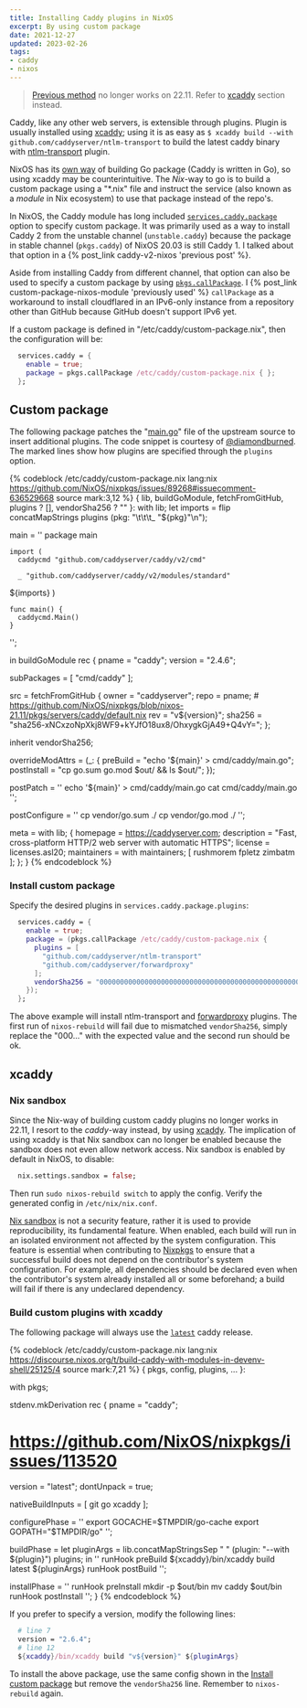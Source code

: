 ```yaml
---
title: Installing Caddy plugins in NixOS
excerpt: By using custom package
date: 2021-12-27
updated: 2023-02-26
tags:
- caddy
- nixos
---
```


> [Previous method](#custom-package) no longer works on 22.11. Refer to [xcaddy](#xcaddy) section instead.

Caddy, like any other web servers, is extensible through plugins. Plugin is usually installed using [xcaddy](https://github.com/caddyserver/xcaddy); using it is as easy as `$ xcaddy build --with github.com/caddyserver/ntlm-transport` to build the latest caddy binary with [ntlm-transport](https://github.com/caddyserver/ntlm-transport) plugin.

NixOS has its [own way](https://nixos.org/manual/nixpkgs/stable/#sec-language-go) of building Go package (Caddy is written in Go), so using xcaddy may be counterintuitive. The _Nix_-way to go is to build a custom package using a "*.nix" file and instruct the service (also known as a _module_ in Nix ecosystem) to use that package instead of the repo's.

In NixOS, the Caddy module has long included [`services.caddy.package`](https://search.nixos.org/options?channel=21.11&show=services.caddy.package&from=0&size=50&sort=relevance&type=packages&query=caddy) option to specify custom package. It was primarily used as a way to install Caddy 2 from the unstable channel (`unstable.caddy`) because the package in stable channel (`pkgs.caddy`) of NixOS 20.03 is still Caddy 1. I talked about that option in a {% post_link caddy-v2-nixos 'previous post' %}.

Aside from installing Caddy from different channel, that option can also be used to specify a custom package by using [`pkgs.callPackage`](https://nixos.org/guides/nix-pills/callpackage-design-pattern.html). I {% post_link custom-package-nixos-module 'previously used' %} `callPackage` as a workaround to install cloudflared in an IPv6-only instance from a repository other than GitHub because GitHub doesn't support IPv6 yet.

If a custom package is defined in "/etc/caddy/custom-package.nix", then the configuration will be:

``` nix /etc/nixos/configuration.nix
  services.caddy = {
    enable = true;
    package = pkgs.callPackage /etc/caddy/custom-package.nix { };
  };
```

## Custom package

The following package patches the "[main.go](https://github.com/caddyserver/caddy/blob/master/cmd/main.go)" file of the upstream source to insert additional plugins. The code snippet is courtesy of [@diamondburned](https://github.com/diamondburned). The marked lines show how plugins are specified through the `plugins` option.

{% codeblock /etc/caddy/custom-package.nix lang:nix https://github.com/NixOS/nixpkgs/issues/89268#issuecomment-636529668 source mark:3,12 %}
{ lib, buildGoModule, fetchFromGitHub, plugins ? [], vendorSha256 ? "" }:
with lib;
let imports = flip concatMapStrings plugins (pkg: "\t\t\t_ \"${pkg}\"\n");

  main = ''
    package main

    import (
      caddycmd "github.com/caddyserver/caddy/v2/cmd"

      _ "github.com/caddyserver/caddy/v2/modules/standard"
${imports}
    )

    func main() {
      caddycmd.Main()
    }
  '';

in buildGoModule rec {
  pname = "caddy";
  version = "2.4.6";

  subPackages = [ "cmd/caddy" ];

  src = fetchFromGitHub {
    owner = "caddyserver";
    repo = pname;
    # https://github.com/NixOS/nixpkgs/blob/nixos-21.11/pkgs/servers/caddy/default.nix
    rev = "v${version}";
    sha256 = "sha256-xNCxzoNpXkj8WF9+kYJfO18ux8/OhxygkGjA49+Q4vY=";
  };

  inherit vendorSha256;

  overrideModAttrs = (_: {
    preBuild    = "echo '${main}' > cmd/caddy/main.go";
    postInstall = "cp go.sum go.mod $out/ && ls $out/";
  });

  postPatch = ''
    echo '${main}' > cmd/caddy/main.go
    cat cmd/caddy/main.go
  '';

  postConfigure = ''
    cp vendor/go.sum ./
    cp vendor/go.mod ./
  '';

  meta = with lib; {
    homepage = https://caddyserver.com;
    description = "Fast, cross-platform HTTP/2 web server with automatic HTTPS";
    license = licenses.asl20;
    maintainers = with maintainers; [ rushmorem fpletz zimbatm ];
  };
}
{% endcodeblock %}

### Install custom package

Specify the desired plugins in `services.caddy.package.plugins`:

``` nix /etc/nixos/configuration.nix
  services.caddy = {
    enable = true;
    package = (pkgs.callPackage /etc/caddy/custom-package.nix {
      plugins = [
        "github.com/caddyserver/ntlm-transport"
        "github.com/caddyserver/forwardproxy"
      ];
      vendorSha256 = "0000000000000000000000000000000000000000000000000000";
    });
  };
```

The above example will install ntlm-transport and [forwardproxy](https://github.com/caddyserver/forwardproxy) plugins. The first run of `nixos-rebuild` will fail due to mismatched `vendorSha256`, simply replace the "000..." with the expected value and the second run should be ok.

## xcaddy

### Nix sandbox

Since the Nix-way of building custom caddy plugins no longer works in 22.11, I resort to the *caddy*-way instead, by using [xcaddy](https://github.com/caddyserver/xcaddy). The implication of using xcaddy is that Nix sandbox can no longer be enabled because the sandbox does not even allow network access. Nix sandbox is enabled by default in NixOS, to disable:

```nix /etc/nixox/configuration.nix
  nix.settings.sandbox = false;
```

Then run `sudo nixos-rebuild switch` to apply the config. Verify the generated config in `/etc/nix/nix.conf`.

[Nix sandbox](https://nixos.wiki/wiki/Nix_package_manager#Sandboxing) is not a security feature, rather it is used to provide reproducibility, its fundamental feature. When enabled, each build will run in an isolated environment not affected by the system configuration. This feature is essential when contributing to [Nixpkgs](https://github.com/NixOS/nixpkgs) to ensure that a successful build does not depend on the contributor's system configuration. For example, all dependencies should be declared even when the contributor's system already installed all or some beforehand; a build will fail if there is any undeclared dependency.

### Build custom plugins with xcaddy

The following package will always use the [`latest`](https://github.com/caddyserver/caddy/releases/latest) caddy release.

{% codeblock /etc/caddy/custom-package.nix lang:nix https://discourse.nixos.org/t/build-caddy-with-modules-in-devenv-shell/25125/4 source mark:7,21 %}
{ pkgs, config, plugins, ... }:

with pkgs;

stdenv.mkDerivation rec {
  pname = "caddy";
  # https://github.com/NixOS/nixpkgs/issues/113520
  version = "latest";
  dontUnpack = true;

  nativeBuildInputs = [ git go xcaddy ];

  configurePhase = ''
    export GOCACHE=$TMPDIR/go-cache
    export GOPATH="$TMPDIR/go"
  '';

  buildPhase = let
    pluginArgs = lib.concatMapStringsSep " " (plugin: "--with ${plugin}") plugins;
  in ''
    runHook preBuild
    ${xcaddy}/bin/xcaddy build latest ${pluginArgs}
    runHook postBuild
  '';


  installPhase = ''
    runHook preInstall
    mkdir -p $out/bin
    mv caddy $out/bin
    runHook postInstall
  '';
}
{% endcodeblock %}

If you prefer to specify a version, modify the following lines:

```nix
  # line 7
  version = "2.6.4";
  # line 12
  ${xcaddy}/bin/xcaddy build "v${version}" ${pluginArgs}
```

To install the above package, use the same config shown in the [Install custom package](#install-custom-package) but remove the `vendorSha256` line. Remember to `nixos-rebuild` again.
